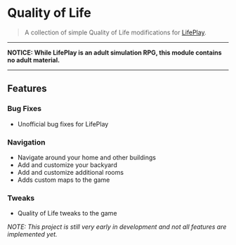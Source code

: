 # Quality of Life
> A collection of simple Quality of Life modifications for [LifePlay](https://vinfamy.itch.io/lifeplay).

-----
**NOTICE: While LifePlay is an adult simulation RPG, this module contains no adult material.**

-----
## Features

### Bug Fixes
* Unofficial bug fixes for LifePlay 

### Navigation
* Navigate around your home and other buildings
* Add and customize your backyard
* Add and customize additional rooms
* Adds custom maps to the game

### Tweaks
* Quality of Life tweaks to the game

*NOTE: This project is still very early in development and not all features are implemented yet.*
